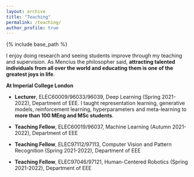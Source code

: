 ```yaml
---
layout: archive
title: "Teaching"
permalink: /teaching/
author_profile: true
---
```

{% include base_path %}

I enjoy doing research and seeing students improve through my teaching and supervision. As Mencius the philosopher said, **attracting talented individuals from all over the world and educating them is one of the greatest joys in life**.  

**At Imperial College London**

- **Lecturer**, ELEC60009/96033/96039, Deep Learning (Spring 2021-2022), Department of EEE. I taught representation learning, generative models, reinforcement learning, hyperparameters and meta-learning to **more than 100 MEng and MSc students**. 

- **Teaching Fellow**, ELEC60019/96037, Machine Learning (Autumn 2021-2022),  Department of EEE

- **Teaching Fellow**, ELEC97112/97113, Computer Vision and Pattern Recognition (Spring 2021-2022), Department of EEE

- **Teaching Fellow**, ELEC97046/97121, Human-Centered Robotics (Spring 2021-2022), Department of EEE

